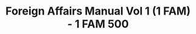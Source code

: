 ---
layout: wrapper_text
category: datasets

# Basic
identifier: "100,704"
title: "Foreign Affairs Manual Vol 1 (1 FAM) - 1 FAM 500"
describedBy: "http://www.state.gov/m/a/dir/regs/fam/01fam/0500/index.htm"
description: "The Foreign Service Act of 1980 mandated a comprehensive revision to the operation of the Department of State and the personnel assigned to the US Foreign Service. As the statutory authority, the Foreign Affairs Manual (FAM), details the Department of State's regulations and policies on its structure and operations. Currently, there are over 25,000 pages of policies and procedures published in 16 volumes of the FAM and 38 corresponding sections of the Foreign Affairs Handbook (FAH). Changes to the Department's organizational structure or the way it conducts U.S. Government business will usually trigger the need to update the FAM or FAHs. 1 FAM 500-540 contains documentation pertaining to the following administrative components: - 510 Bureau of Democracy, Human Rights, and Labor (DRL) - 520 Bureau of Population, Refugees, and Migration (PRM) - 530 Bureau for International Narcotics and Law Enforcement Affairs (INL) - 540 Bureau of Ocean International Environmental and Scientific Affairs (OES)"
programCode:
  - "014:003"
bureauCode:
  - "014:00"

# Dates
modified: "2011-02-09"

# POC
poc:
  type: "vcard:Contact"
  fn: "Kottmyer, Alice"
  hasEmail: "mailto:KottmyerAM@state.gov"

# Publisher
publisher:
  type: "org:Organization"
  name: "U.S. Department of State"

# Spatiotemporal
spatial: "World"
temporal: "1980-01-01T00:00:01Z/2011-12-31T23:59:59Z"

# Distribution
distribution:
  - type: "dcat:Distribution"
    downloadURL: "http://www.state.gov/m/a/dir/regs/fam/01fam/0500/index.htm"
    mediaType: "text/html"
  - type: "dcat:Distribution"
    accessURL: "http://www.state.gov/m/a/dir/regs/fam/01fam/0500/index.htm"
    format: "html"

# Keywords
keyword:
  - "-"
---